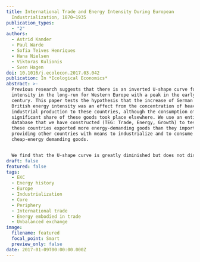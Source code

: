 ```yaml
---
title: International Trade and Energy Intensity During European
  Industrialization, 1870–1935
publication_types:
  - "2"
authors:
  - Astrid Kander
  - Paul Warde
  - Sofia Teives Henriques
  - Hana Nielsen
  - Viktoras Kulionis
  - Sven Hagen
doi: 10.1016/j.ecolecon.2017.03.042
publication: In *Ecological Economics*
abstract: >-
  Previous research suggests that there is an inverted U-shape curve for energy
  intensity in the long-run for Western Europe with a peak in the early 20th
  century. This paper tests the hypothesis that the increase of German and
  British energy intensity was an effect from the concentration of heavy
  industrial production to these countries, although the consumption of a
  significant share of these goods took place elsewhere. We use an entirely new
  database that we have constructed (TEG: Trade, Energy, Growth) to test whether
  these countries exported more energy-demanding goods than they imported, thus
  providing other countries with means to industrialize and to consume
  cheap-energy demanding goods.


  We find that the U-shape curve is greatly diminished but does not disappear. The pronounced inverted U-curve in German energy intensity without trade adjustments is reduced when we account for energy embodied in the traded commodities. For Britain the shape of the curve is also flattened during the second half of the 19th century, before falling from WWI onwards. These consumption-based accounts are strongly influenced by the trade in metal goods and fuels, facilitating industrialization elsewhere.
draft: false
featured: false
tags:
  - EKC
  - Energy history
  - Europe
  - Industrialization
  - Core
  - Periphery
  - International trade
  - Energy embodied in trade
  - Unbalanced exchange
image:
  filename: featured
  focal_point: Smart
  preview_only: false
date: 2017-01-09T00:00:00.000Z
---
```

